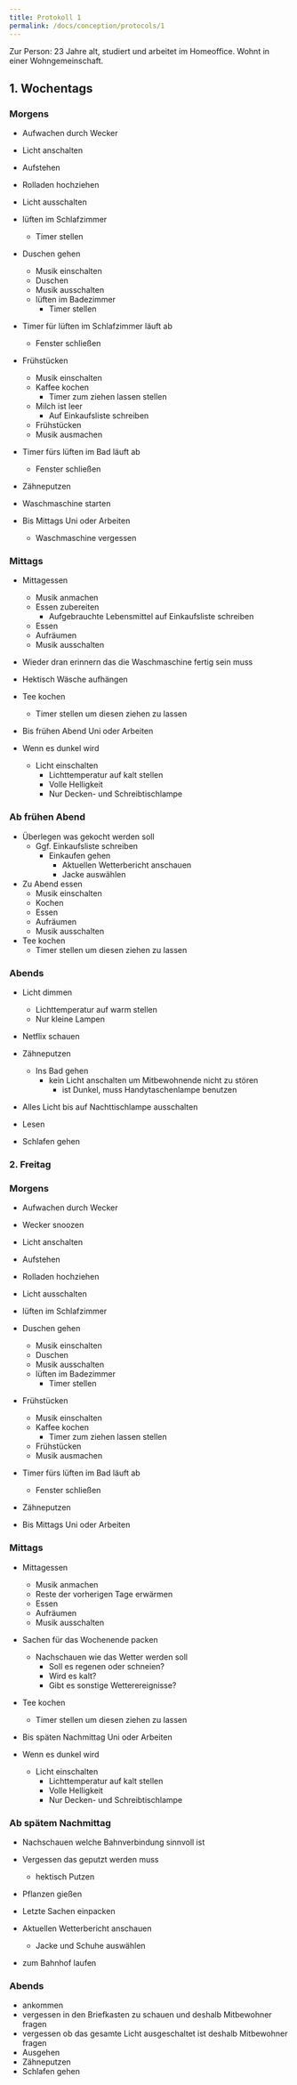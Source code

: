 ```yaml
---
title: Protokoll 1
permalink: /docs/conception/protocols/1
---
```


Zur Person: 23 Jahre alt, studiert und arbeitet im Homeoffice. Wohnt in einer Wohngemeinschaft.

## 1. Wochentags

### Morgens

- Aufwachen durch Wecker 
- Licht anschalten
- Aufstehen 
- Rolladen hochziehen
- Licht ausschalten
- lüften im Schlafzimmer
    - Timer stellen 
- Duschen gehen
    - Musik einschalten
    - Duschen
    - Musik ausschalten
    - lüften im Badezimmer
        - Timer stellen 
- Timer für lüften im Schlafzimmer läuft ab 
    - Fenster schließen
- Frühstücken
    - Musik einschalten
    - Kaffee kochen
        - Timer zum ziehen lassen stellen
    - Milch ist leer 
        - Auf Einkaufsliste schreiben
    - Frühstücken
    - Musik ausmachen
- Timer fürs lüften im Bad läuft ab 
    - Fenster schließen
- Zähneputzen
- Waschmaschine starten

- Bis Mittags Uni oder Arbeiten
    - Waschmaschine vergessen

### Mittags

- Mittagessen
    - Musik anmachen
    - Essen zubereiten
        - Aufgebrauchte Lebensmittel auf Einkaufsliste schreiben
    - Essen
    - Aufräumen 
    - Musik ausschalten
- Wieder dran erinnern das die Waschmaschine fertig sein muss
- Hektisch Wäsche aufhängen 
- Tee kochen
    - Timer stellen um diesen ziehen zu lassen

- Bis frühen Abend Uni oder Arbeiten
- Wenn es dunkel wird
    - Licht einschalten
        - Lichttemperatur auf kalt stellen
        - Volle Helligkeit
        - Nur Decken- und Schreibtischlampe

### Ab frühen Abend

- Überlegen was gekocht werden soll
    - Ggf. Einkaufsliste schreiben
        - Einkaufen gehen
            - Aktuellen Wetterbericht anschauen 
            - Jacke auswählen 
- Zu Abend essen 
    - Musik einschalten
    - Kochen 
    - Essen
    - Aufräumen
    - Musik ausschalten
- Tee kochen
    - Timer stellen um diesen ziehen zu lassen

### Abends

- Licht dimmen 
    - Lichttemperatur auf warm stellen
    - Nur kleine Lampen 

- Netflix schauen

- Zähneputzen
    - Ins Bad gehen
        - kein Licht anschalten um Mitbewohnende nicht zu stören
            - ist Dunkel, muss Handytaschenlampe benutzen

- Alles Licht bis auf Nachttischlampe ausschalten
- Lesen 
- Schlafen gehen


### 2. Freitag

### Morgens

- Aufwachen durch Wecker 
- Wecker snoozen
- Licht anschalten
- Aufstehen 
- Rolladen hochziehen
- Licht ausschalten
- lüften im Schlafzimmer
- Duschen gehen
    - Musik einschalten
    - Duschen
    - Musik ausschalten
    - lüften im Badezimmer
        - Timer stellen 
- Frühstücken
    - Musik einschalten
    - Kaffee kochen
        - Timer zum ziehen lassen stellen
    - Frühstücken
    - Musik ausmachen
- Timer fürs lüften im Bad läuft ab 
    - Fenster schließen
- Zähneputzen

- Bis Mittags Uni oder Arbeiten

### Mittags

- Mittagessen
    - Musik anmachen
    - Reste der vorherigen Tage erwärmen   
    - Essen
    - Aufräumen 
    - Musik ausschalten
- Sachen für das Wochenende packen
    - Nachschauen wie das Wetter werden soll
        - Soll es regenen oder schneien? 
        - Wird es kalt?
        - Gibt es sonstige Wetterereignisse? 
- Tee kochen
    - Timer stellen um diesen ziehen zu lassen

- Bis späten Nachmittag Uni oder Arbeiten
- Wenn es dunkel wird
    - Licht einschalten
        - Lichttemperatur auf kalt stellen
        - Volle Helligkeit
        - Nur Decken- und Schreibtischlampe

### Ab spätem Nachmittag

- Nachschauen welche Bahnverbindung sinnvoll ist
- Vergessen das geputzt werden muss
    - hektisch Putzen
- Pflanzen gießen
- Letzte Sachen einpacken
- Aktuellen Wetterbericht anschauen 
     - Jacke und Schuhe auswählen 

- zum Bahnhof laufen

### Abends

- ankommen
- vergessen in den Briefkasten zu schauen und deshalb Mitbewohner fragen
- vergessen ob das gesamte Licht ausgeschaltet ist deshalb Mitbewohner fragen
- Ausgehen
- Zähneputzen
- Schlafen gehen

